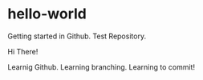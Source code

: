 # hello-world
Getting started in Github. Test Repository.

Hi There!

Learnig Github. Learning branching. Learning to commit!
